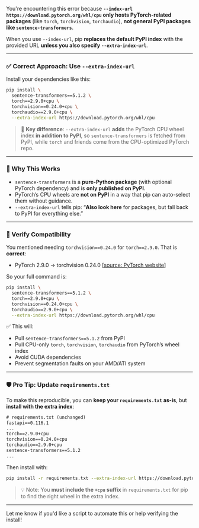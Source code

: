 You're encountering this error because **`--index-url https://download.pytorch.org/whl/cpu` only hosts PyTorch-related packages** (like `torch`, `torchvision`, `torchaudio`), **not general PyPI packages like `sentence-transformers`**.

When you use `--index-url`, pip **replaces the default PyPI index** with the provided URL **unless you also specify `--extra-index-url`**.

---

### ✅ Correct Approach: Use `--extra-index-url`

Install your dependencies like this:

```bash
pip install \
  sentence-transformers==5.1.2 \
  torch==2.9.0+cpu \
  torchvision==0.24.0+cpu \
  torchaudio==2.9.0+cpu \
  --extra-index-url https://download.pytorch.org/whl/cpu
```

> 🔑 **Key difference**: `--extra-index-url` **adds** the PyTorch CPU wheel index **in addition to PyPI**, so `sentence-transformers` is fetched from PyPI, while `torch` and friends come from the CPU-optimized PyTorch repo.

---

### 📌 Why This Works

- `sentence-transformers` is a **pure-Python package** (with optional PyTorch dependency) and is **only published on PyPI**.
- PyTorch’s CPU wheels are **not on PyPI** in a way that pip can auto-select them without guidance.
- `--extra-index-url` tells pip: “**Also look here** for packages, but fall back to PyPI for everything else.”

---

### 🔧 Verify Compatibility

You mentioned needing `torchvision==0.24.0` for `torch==2.9.0`. That is **correct**:
- PyTorch 2.9.0 → torchvision 0.24.0 [[source: PyTorch website](https://pytorch.org/get-started/locally/)]

So your full command is:

```bash
pip install \
  sentence-transformers==5.1.2 \
  torch==2.9.0+cpu \
  torchvision==0.24.0+cpu \
  torchaudio==2.9.0+cpu \
  --extra-index-url https://download.pytorch.org/whl/cpu
```

✅ This will:
- Pull `sentence-transformers==5.1.2` from PyPI
- Pull CPU-only `torch`, `torchvision`, `torchaudio` from PyTorch’s wheel index
- Avoid CUDA dependencies
- Prevent segmentation faults on your AMD/ATI system

---

### 🛡️ Pro Tip: Update `requirements.txt`

To make this reproducible, you can **keep your `requirements.txt` as-is**, but **install with the extra index**:

```txt
# requirements.txt (unchanged)
fastapi==0.116.1
...
torch==2.9.0+cpu
torchvision==0.24.0+cpu
torchaudio==2.9.0+cpu
sentence-transformers==5.1.2
...
```

Then install with:

```bash
pip install -r requirements.txt --extra-index-url https://download.pytorch.org/whl/cpu
```

> 💡 Note: You **must include the `+cpu` suffix** in `requirements.txt` for pip to find the right wheel in the extra index.

---

Let me know if you'd like a script to automate this or help verifying the install!
